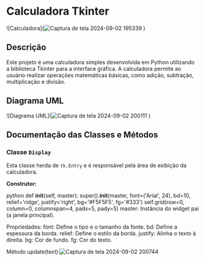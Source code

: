 # Calculadora Tkinter

![Calculadora](![Captura de tela 2024-09-02 195339](https://github.com/user-attachments/assets/a030ad06-297b-4989-9136-9e0befa00365)
) 

## Descrição

Este projeto é uma calculadora simples desenvolvida em Python utilizando a biblioteca Tkinter para a interface gráfica. A calculadora permite ao usuário realizar operações matemáticas básicas, como adição, subtração, multiplicação e divisão.

## Diagrama UML

![Diagrama UML](![Captura de tela 2024-09-02 200111](https://github.com/user-attachments/assets/9aa1a066-9adc-47b2-b7a1-0d505d727d71)
)
## Documentação das Classes e Métodos

### Classe `Display`

Esta classe herda de `tk.Entry` e é responsável pela área de exibição da calculadora.

**Construtor:**

python
def __init__(self, master):
    super().__init__(master, font=('Arial', 24), bd=10, relief='ridge', justify='right',
                     bg='#F5F5F5', fg='#333')
    self.grid(row=0, column=0, columnspan=4, padx=5, pady=5)
master: Instância do widget pai (a janela principal).

Propriedades:
font: Define o tipo e o tamanho da fonte.
bd: Define a espessura da borda.
relief: Define o estilo da borda.
justify: Alinha o texto à direita.
bg: Cor de fundo.
fg: Cor do texto.

Método update(text):![Captura de tela 2024-09-02 200744](https://github.com/user-attachments/assets/01822960-17af-4ef0-81d8-60fecc2303d0)

